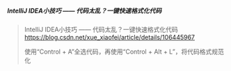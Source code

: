 ##### IntelliJ IDEA小技巧 —— 代码太乱？一键快速格式化代码

> IntelliJ IDEA小技巧 —— 代码太乱？一键快速格式化代码
> https://blog.csdn.net/xue_xiaofei/article/details/106445967
>
> 使用“Control + A”全选代码，再使用“Control + Alt + L”，将代码格式规范化


